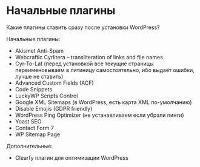 # Начальные плагины
Какие плагины ставить сразу после установки WordPress?

Начальные плагины:
- Akismet Anti-Spam
- Webcraftic Cyrlitera – transliteration of links and file names
- Cyr-To-Lat (перед установкой все текущие страницы переименовываем в литиницу самостоятельно, ибо выдаёт ошибки, лучше не ставить)
- Advanced Custom Fields (ACF)
- Code Snippets
- LuckyWP Scripts Control
- Google XML Sitemaps (в WordPress, есть карта XML по-умолчанию)
- Disable Emojis (GDPR friendly)
- WordPress Ping Optimizer (не устанавливаем если убрали пинги)
- Yoast SEO
- Contact Form 7
- WP Sitemap Page

Дополнительные:
- Clearfy плагин для оптимизации WordPress
